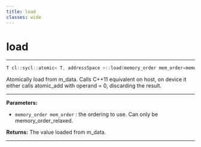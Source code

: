 ```yaml
---
title: load
classes: wide
---
```

# load

---

```cpp
T cl::sycl::atomic< T, addressSpace >::load(memory_order mem_order=memory_order::relaxed) const
```


Atomically load from m_data. Calls C++11 equivalent on host, on device it either calls atomic_add with operand = 0, discarding the result. 


---
**Parameters:**

 - `memory_order mem_order`
: the ordering to use. Can only be memory_order_relaxed. 

**Returns:** The value loaded from m_data. 

---
